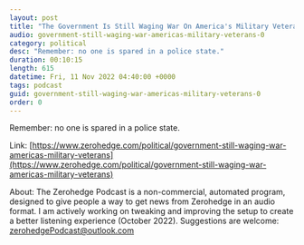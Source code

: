 ```yaml
---
layout: post
title: "The Government Is Still Waging War On America's Military Veterans"
audio: government-still-waging-war-americas-military-veterans-0
category: political
desc: "Remember: no one is spared in a police state."
duration: 00:10:15
length: 615
datetime: Fri, 11 Nov 2022 04:40:00 +0000
tags: podcast
guid: government-still-waging-war-americas-military-veterans-0
order: 0
---
```

Remember: no one is spared in a police state.

Link: [https://www.zerohedge.com/political/government-still-waging-war-americas-military-veterans](https://www.zerohedge.com/political/government-still-waging-war-americas-military-veterans)

About: The Zerohedge Podcast is a non-commercial, automated program, designed to give people a way to get news from Zerohedge in an audio format.  I am actively working on tweaking and improving the setup to create a better listening experience (October 2022).  Suggestions are welcome: [zerohedgePodcast@outlook.com](mailto:zerohedgePodcast@outlook.com)